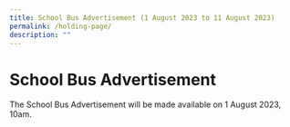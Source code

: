 ```yaml
---
title: School Bus Advertisement (1 August 2023 to 11 August 2023)
permalink: /holding-page/
description: ""
---
```

# School Bus Advertisement

The School Bus Advertisement will be made available on 1 August 2023, 10am.